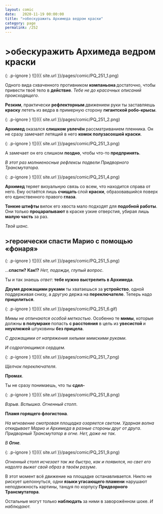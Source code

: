 ```yaml
---
layout: comic
date:   2020-11-19 00:00:00 
title: ">обескуражить Архимеда ведром краски"
category: page
permalink: /252
---
```

# >обескуражить Архимеда ведром краски

{: .p-ignore }
![]({{ site.url }}/pages/comic/PQ_251_1.png)

Одного вида схваченного противником <strong>компаньона </strong>достаточно, чтобы привести твоё тело в <strong>действие</strong>. <em>Тебе не до красочных описаний происходящего</em>.

<strong>Резким</strong>, практически <strong>рефлекторным </strong>движением руки ты заставляешь <strong>краску</strong> лететь из ведра в примерную сторону <strong>гигантской робо-крысы</strong>.

{: .p-ignore }
![]({{ site.url }}/pages/comic/PQ_251_2.png)

<strong>Архимед </strong>оказался <strong>слишком увлечён</strong> рассматриванием пленника. Он не сразу замечает летящий в него <strong>комок полузасохшей краски</strong>.

{: .p-ignore }
![]({{ site.url }}/pages/comic/PQ_251_3.png)

А замечает он его слишком <strong>поздно</strong>, чтобы что-то <strong>предпринять</strong>. 

<em>В этот раз молниеносные рефлексы подвели Придворного Трансмутатора.</em>

{: .p-ignore }
![]({{ site.url }}/pages/comic/PQ_251_4.png)

<strong>Архимед </strong>теряет визуальную связь со всем, что находится справа от него. Ему остаётся лишь <strong>счищать </strong>слой <strong>краски</strong>, образовавшийся поверх его единственного правого <strong>глаза</strong>.

<strong>Тонкие штифты </strong>вилок его хвоста мало подходят для <strong>подобной работы</strong>. Они только <strong>процарапывают </strong>в краске узкие отверстия, убирая лишь <strong>малую часть</strong> за раз. 

<em>Твой шанс.</em>

## >героически спасти Марио с помощью «фонаря»

{: .p-ignore }
![]({{ site.url }}/pages/comic/PQ_251_5.png)

…<strong>спасти?</strong> <strong>Как!?</strong> <em>Нет, подожди, глупый вопрос</em>. 

Ты и так знаешь <em>ответ</em>: <strong>тебе нужно выстрелить в Архимеда</strong>.

<strong>Двумя дрожащими руками</strong> ты хватаешься за <strong>устройство</strong>, одной поддерживая снизу, а другую держа на <strong>переключателе</strong>. Теперь надо <strong>прицелиться</strong>.

{: .p-ignore }
![]({{ site.url }}/pages/comic/PQ_251_6.gif)

<em>Мимы не отличаются особой меткостью</em>. Особенно те <strong>мимы</strong>, которые должны <strong>в полумраке </strong>попасть <strong>с расстояния</strong> в цель из <strong>увесистой </strong>и <strong>неуклюжей</strong> штуковины <strong>без прицела</strong>.

<em>С дрожащими от напряжения хилыми мимскими руками.</em>

<em>И содрогающимся сердцем.</em>

{: .p-ignore }
![]({{ site.url }}/pages/comic/PQ_251_7.png)

<em>Щелчок переключателя</em>. 

<strong>Промах</strong>. 

Ты не сразу понимаешь, что ты <strong>сдел-</strong>

{: .p-ignore }
![]({{ site.url }}/pages/comic/PQ_251_8.png)

<em>Взрыв</em>. <em>Вспышка</em>. <em>Огненный столп</em>.

<strong>Пламя горящего флогистона</strong>.

<em>На мгновение смотровая площадка озаряется светом</em>. <em>Ударная волна откидывает Марио и Архимеда в разные стороны друг от друга</em>.<em> Придворный Трансмутатор в огне. Нет, даже не так.</em>

<em>В <strong><strong>Огне</strong></strong>.</em>

{: .p-ignore }
![]({{ site.url }}/pages/comic/PQ_251_9.png)

<em>Огненный столп исчезает так же быстро, как и появился, но свет его надолго выжег свой образ в твоём разуме</em>.

В этот момент всё движение на площадке останавливается. Никто не рискует шелохнуться, одни <strong>языки угасающего пламени</strong> нарушают неподвижность картины, танцуя по корпусу <strong>Придворного Трансмутатора</strong>.

Остальные могут только <strong>наблюдать </strong>за ними в заворожённом шоке. <em>И наблюдают.</em>
